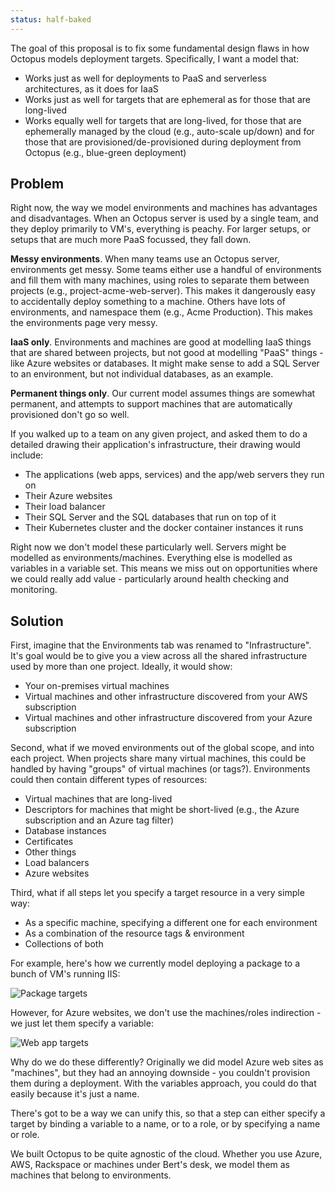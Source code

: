 ```yaml
---
status: half-baked
---
```


The goal of this proposal is to fix some fundamental design flaws in how Octopus models deployment targets. Specifically, I want a model that:

 - Works just as well for deployments to PaaS and serverless architectures, as it does for IaaS
 - Works just as well for targets that are ephemeral as for those that are long-lived
 - Works equally well for targets that are long-lived, for those that are ephemerally managed by the cloud (e.g., auto-scale up/down) and for those that are provisioned/de-provisioned during deployment from Octopus (e.g., blue-green deployment)

## Problem

Right now, the way we model environments and machines has advantages and disadvantages. When an Octopus server is used by a single team, and they deploy primarily to VM's, everything is peachy. For larger setups, or setups that are much more PaaS focussed, they fall down. 

**Messy environments**. When many teams use an Octopus server, environments get messy. Some teams either use a handful of environments and fill them with many machines, using roles to separate them between projects (e.g., project-acme-web-server). This makes it dangerously easy to accidentally deploy something to a machine. Others have lots of environments, and namespace them (e.g., Acme Production). This makes the environments page very messy. 

**IaaS only**. Environments and machines are good at modelling IaaS things that are shared between projects, but not good at modelling "PaaS" things - like Azure websites or databases. It might make sense to add a SQL Server to an environment, but not individual databases, as an example.  

**Permanent things only**. Our current model assumes things are somewhat permanent, and attempts to support machines that are automatically provisioned don't go so well. 

If you walked up to a team on any given project, and asked them to do a detailed drawing their application's infrastructure, their drawing would include:

 - The applications (web apps, services) and the app/web servers they run on
 - Their Azure websites
 - Their load balancer
 - Their SQL Server and the SQL databases that run on top of it
 - Their Kubernetes cluster and the docker container instances it runs

Right now we don't model these particularly well. Servers might be modelled as environments/machines. Everything else is modelled as variables in a variable set. This means we miss out on opportunities where we could really add value - particularly around health checking and monitoring. 

## Solution

First, imagine that the Environments tab was renamed to "Infrastructure". It's goal would be to give you a view across all the shared infrastructure used by more than one project. Ideally, it would show:

 - Your on-premises virtual machines
 - Virtual machines and other infrastructure discovered from your AWS subscription
 - Virtual machines and other infrastructure discovered from your Azure subscription

Second, what if we moved environments out of the global scope, and into each project. When projects share many virtual machines, this could be handled by having "groups" of virtual machines (or tags?). Environments could then contain different types of resources:

 - Virtual machines that are long-lived
 - Descriptors for machines that might be short-lived (e.g., the Azure subscription and an Azure tag filter)
 - Database instances
 - Certificates
 - Other things
 - Load balancers
 - Azure websites

Third, what if all steps let you specify a target resource in a very simple way:

 - As a specific machine, specifying a different one for each environment
 - As a combination of the resource tags & environment
 - Collections of both

For example, here's how we currently model deploying a package to a bunch of VM's running IIS:

![Package targets](https://cloud.githubusercontent.com/assets/47085/25664988/a328f408-305f-11e7-92b7-9a8fa91ddab3.png)

However, for Azure websites, we don't use the machines/roles indirection - we just let them specify a variable:

![Web app targets](https://cloud.githubusercontent.com/assets/47085/25664907/65daa8bc-305f-11e7-8f3e-fa3f831ad6a6.png)

Why do we do these differently? Originally we did model Azure web sites as "machines", but they had an annoying downside - you couldn't provision them during a deployment. With the variables approach, you could do that easily because it's just a name. 

There's got to be a way we can unify this, so that a step can either specify a target by binding a variable to a name, or to a role, or by specifying a name or role. 



We built Octopus to be quite agnostic of the cloud. Whether you use Azure, AWS, Rackspace or machines under Bert's desk, we model them as machines that belong to environments. 
